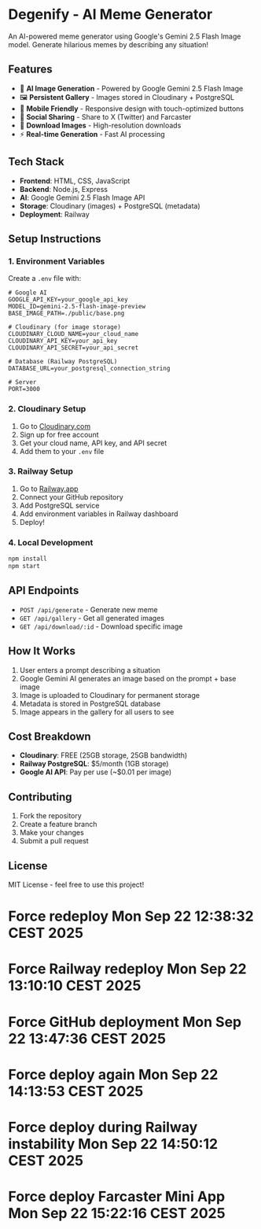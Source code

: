 # Degenify - AI Meme Generator

An AI-powered meme generator using Google's Gemini 2.5 Flash Image model. Generate hilarious memes by describing any situation!

## Features

- 🎩 **AI Image Generation** - Powered by Google Gemini 2.5 Flash Image
- 🖼️ **Persistent Gallery** - Images stored in Cloudinary + PostgreSQL
- 📱 **Mobile Friendly** - Responsive design with touch-optimized buttons
- 🔗 **Social Sharing** - Share to X (Twitter) and Farcaster
- 💾 **Download Images** - High-resolution downloads
- ⚡ **Real-time Generation** - Fast AI processing

## Tech Stack

- **Frontend**: HTML, CSS, JavaScript
- **Backend**: Node.js, Express
- **AI**: Google Gemini 2.5 Flash Image API
- **Storage**: Cloudinary (images) + PostgreSQL (metadata)
- **Deployment**: Railway

## Setup Instructions

### 1. Environment Variables

Create a `.env` file with:

```env
# Google AI
GOOGLE_API_KEY=your_google_api_key
MODEL_ID=gemini-2.5-flash-image-preview
BASE_IMAGE_PATH=./public/base.png

# Cloudinary (for image storage)
CLOUDINARY_CLOUD_NAME=your_cloud_name
CLOUDINARY_API_KEY=your_api_key
CLOUDINARY_API_SECRET=your_api_secret

# Database (Railway PostgreSQL)
DATABASE_URL=your_postgresql_connection_string

# Server
PORT=3000
```

### 2. Cloudinary Setup

1. Go to [Cloudinary.com](https://cloudinary.com)
2. Sign up for free account
3. Get your cloud name, API key, and API secret
4. Add them to your `.env` file

### 3. Railway Setup

1. Go to [Railway.app](https://railway.app)
2. Connect your GitHub repository
3. Add PostgreSQL service
4. Add environment variables in Railway dashboard
5. Deploy!

### 4. Local Development

```bash
npm install
npm start
```

## API Endpoints

- `POST /api/generate` - Generate new meme
- `GET /api/gallery` - Get all generated images
- `GET /api/download/:id` - Download specific image

## How It Works

1. User enters a prompt describing a situation
2. Google Gemini AI generates an image based on the prompt + base image
3. Image is uploaded to Cloudinary for permanent storage
4. Metadata is stored in PostgreSQL database
5. Image appears in the gallery for all users to see

## Cost Breakdown

- **Cloudinary**: FREE (25GB storage, 25GB bandwidth)
- **Railway PostgreSQL**: $5/month (1GB storage)
- **Google AI API**: Pay per use (~$0.01 per image)

## Contributing

1. Fork the repository
2. Create a feature branch
3. Make your changes
4. Submit a pull request

## License

MIT License - feel free to use this project!
# Force redeploy Mon Sep 22 12:38:32 CEST 2025
# Force Railway redeploy Mon Sep 22 13:10:10 CEST 2025
# Force GitHub deployment Mon Sep 22 13:47:36 CEST 2025
# Force deploy again Mon Sep 22 14:13:53 CEST 2025
# Force deploy during Railway instability Mon Sep 22 14:50:12 CEST 2025
# Force deploy Farcaster Mini App Mon Sep 22 15:22:16 CEST 2025

